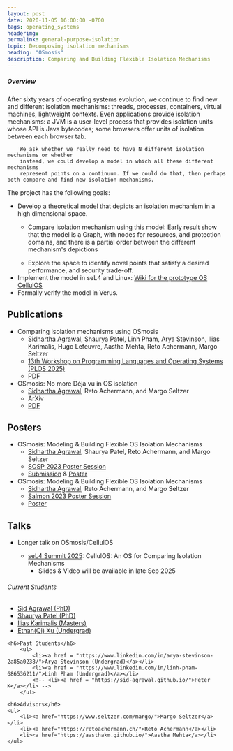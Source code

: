```yaml
---
layout: post
date: 2020-11-05 16:00:00 -0700
tags: operating_systems
headerimg:
permalink: general-purpose-isolation
topic: Decomposing isolation mechanisms
heading: "OSmosis"
description: Comparing and Building Flexible Isolation Mechanisms
---
```


<!-- Project Overview section -->
<div class="container-fluid bg-gray my-5 py-5">
    <div class="container pt-4">
        <h5>Overview</h5>
        <P>After sixty years of operating systems evolution, we continue to find new and
        different isolation mechanisms: threads, processes, containers, virtual machines,
        lightweight contexts. Even applications provide isolation mechanisms: a JVM is a
        user-level process that provides isolation units whose API is Java bytecodes; some
        browsers offer units of isolation between each browser tab.</P>

        We ask whether we really need to have N different isolation mechanisms or whether
        instead, we could develop a model in which all these different mechanisms
        represent points on a continuum. If we could do that, then perhaps both compare and find new isolation mechanisms.

The project has the following goals:
    <ul>
        <li>Develop a theoretical model that depicts an isolation mechanism in a high dimensional space. </li>
            <ul> <li>Compare isolation mechanism using this model: Early result show that the model is a Graph, with nodes for resources,
            and protection domains, and there is a partial order between the different mechanism's depictions </li></ul>
            <ul> <li>Explore the space to identify novel points that satisfy a desired performance, and security trade-off.</li> </ul>
        <li>Implement the model in seL4 and Linux: <a href="https://cellulosdocs.readthedocs.io/en/cellulos/index.html">Wiki for the prototype OS CellulOS</a> </li>
        <li>Formally verify the model in Verus.  </li>
    </ul>

## Publications
* Comparing Isolation mechanisms using OSmosis
    * <ins>Sidhartha Agrawal</ins>, Shaurya Patel, Linh Pham, Arya Stevinson, Ilias Karimalis, Hugo Lefeuvre, Aastha Mehta, Reto Achermann, Margo Seltzer
    * [13th Workshop on Programming Languages and Operating Systems (PLOS 2025)](https://plos-workshop.org/2025/)
    * [PDF](https://doi.org/10.1145/3764860.3768325)
* OSmosis: No more Déjà vu in OS isolation
    * <ins>Sidhartha Agrawal</ins>, Reto Achermann, and Margo Seltzer
    * ArXiv
    * [PDF](https://arxiv.org/abs/2309.09291)

## Posters
* OSmosis: Modeling & Building Flexible OS Isolation Mechanisms
    * <ins>Sidhartha Agrawal</ins>, Shaurya Patel, Reto Achermann, and Margo Seltzer
    * [SOSP 2023 Poster Session](https://sosp2023.mpi-sws.org/cfpo.html)
    * [Submission](https://sid-agrawal.ca/OSmosis_SOSP_2023_Poster_Submission.pdf) & [Poster](https://sid-agrawal.ca/OSmosis_SOSP_2023_Poster.pdf)
* OSmosis: Modeling & Building Flexible OS Isolation Mechanisms
    * <ins>Sidhartha Agrawal</ins>, Reto Achermann, and Margo Seltzer
    * [Salmon 2023 Poster Session](https://systopia.cs.ubc.ca/event)
    * [Poster](https://sid-agrawal.ca/OSmosis_Salmon_2023_Poster.pdf)

## Talks
* Longer talk on OSmosis/CellulOS
    * [seL4 Summit 2025](https://sel4summit2025.sched.com/event/26GFQ?iframe=no): CellulOS: An OS for Comparing Isolation Mechanisms
        * Slides & Video will be available in late Sep 2025



    </div>
</div>
<!-- /Project Overview section -->
<!-- Project Details and Additional Info -->
<div class="container">
    <h6>Current Students</h6>
    <ul>
        <li><a href="https://sid-agrawal.github.io/">Sid Agrawal (PhD)</a></li>
        <li><a href="https://shauryapatel1995.github.io/">Shaurya Patel (PhD)</a></li>
        <li><a href="https://www.linkedin.com/in/ilias-karimalis-b034b3172/">Ilias Karimalis (Masters)</a></li>
        <li><a href="https://www.linkedin.com/in/ethan-xu-727982249/">Ethan(Qi) Xu (Undergrad)</a></li>
    </ul>

    <h6>Past Students</h6>
        <ul>
            <li><a href = "https://www.linkedin.com/in/arya-stevinson-2a85a0238/">Arya Stevinson (Undergrad)</a></li>
            <li><a href = "https://www.linkedin.com/in/linh-pham-686536211/">Linh Pham (Undergrad)</a></li>
            <!-- <li><a href = "https://sid-agrawal.github.io/">Peter K</a></li> -->
        </ul>

    <h6>Advisors</h6>
    <ul>
        <li><a href="https://www.seltzer.com/margo/">Margo Seltzer</a></li>
        <li><a href="https://retoachermann.ch/">Reto Achermann</a></li>
        <li><a href="https://aasthakm.github.io/">Aastha Mehta</a></li>
    </ul>
</div>

